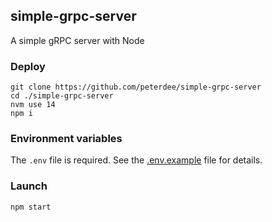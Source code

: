 ## simple-grpc-server

A simple gRPC server with Node

### Deploy

```shell script
git clone https://github.com/peterdee/simple-grpc-server
cd ./simple-grpc-server
nvm use 14
npm i
```

### Environment variables

The `.env` file is required. See the [.env.example](.env.example) file for details.

### Launch

```shell script
npm start
```
